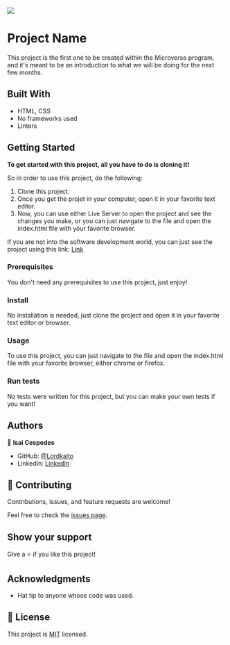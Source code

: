 ![](https://img.shields.io/badge/Microverse-blueviolet)

# Project Name

This project is the first one to be created within the Microverse program, and it's meant to be an introduction to what we will be doing for the next few months.

## Built With

- HTML, CSS
- No frameworks used
- Linters

## Getting Started

**To get started with this project, all you have to do is cloning it!**

So in order to use this project, do the following:
1. Clone this project.
2. Once you get the projet in your computer, open it in your favorite text editor.
3. Now, you can use either Live Server to open the project and see the changes you make, or you can just navigate to the file and open the index.html file with your favorite browser.

If you are not into the software development world, you can just see the project using this link:
[Link](https.//thisisjustafakelink.com)
### Prerequisites

You don't need any prerequisites to use this project, just enjoy!

### Install

No installation is needed, just clone the project and open it in your favorite text editor or browser.

### Usage

To use this project, you can just navigate to the file and open the index.html file with your favorite browser, either chrome or firefox.

### Run tests

No tests were written for this project, but you can make your own tests if you want!

## Authors

👤 **Isai Cespedes**

- GitHub: [@Lordkaito](https://github.com/Lordkaito)
- LinkedIn: [LinkedIn](https://linkedin.com/in/isaicespedes)

## 🤝 Contributing

Contributions, issues, and feature requests are welcome!

Feel free to check the [issues page](../../issues/).

## Show your support

Give a ⭐️ if you like this project!

## Acknowledgments

- Hat tip to anyone whose code was used.

## 📝 License

This project is [MIT](./MIT.md) licensed.